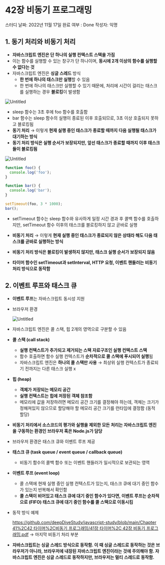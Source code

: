 # 42장 비동기 프로그래밍

스터디 날짜: 2022년 11월 17일
완료 여부 : Done
작성자: 익명

## 1. 동기 처리와 비동기 처리

- **자바스크립트 엔진은 단 하나의 실행 컨텍스트 스택을 가짐**
- 이는 함수를 실행할 수 있는 창구가 단 하나이며, **동시에 2개 이상의 함수를 실행할 수 없다는 것**
- 자바스크립트 엔진은 **싱글 스레드** 방식
    - **한 번에 하나의 태스크만 실행**할 수 있음
    - 한 번에 하나의 태스크만 실행할 수 있기 때문에, 처리에 시간이 걸리는 태스크를 실행하는 경우 **블로킹**이 발생함
    

![Untitled](42%E1%84%8C%E1%85%A1%E1%86%BC%20%E1%84%87%E1%85%B5%E1%84%83%E1%85%A9%E1%86%BC%E1%84%80%E1%85%B5%20%E1%84%91%E1%85%B3%E1%84%85%E1%85%A9%E1%84%80%E1%85%B3%E1%84%85%E1%85%A2%E1%84%86%E1%85%B5%E1%86%BC%20c1556277d2694339810ce581a4fe407d/Untitled.png)

- sleep 함수는 3초 후에 foo 함수를 호출함
- bar 함수는 sleep 함수의 실행이 종료된 이후 호출되므로, 3초 이상 호출되지 못하고 블로킹됨
- **동기 처리** → 이렇게 **현재 실행 중인 태스크가 종료할 때까지 다음 실행될 태스크가 대기하는 방식**
- **동기 처리 방식은 실행 순서가 보장되지만, 앞선 태스크가 종료할 때까지 이후 태스크들이 블로킹됨**

![Untitled](42%E1%84%8C%E1%85%A1%E1%86%BC%20%E1%84%87%E1%85%B5%E1%84%83%E1%85%A9%E1%86%BC%E1%84%80%E1%85%B5%20%E1%84%91%E1%85%B3%E1%84%85%E1%85%A9%E1%84%80%E1%85%B3%E1%84%85%E1%85%A2%E1%84%86%E1%85%B5%E1%86%BC%20c1556277d2694339810ce581a4fe407d/Untitled%201.png)

```jsx
function foo() {
  console.log('foo');
}

function bar() {
  console.log('bar');
}

setTimeout(foo, 3 * 1000);
bar();
```

- setTimeout 함수는 sleep 함수와 유사하게 일정 시간 경과 후 콜백 함수를 호출하지만, setTimeout 함수 이후의 태스크를 블로킹하지 않고 곧바로 실행
- **비동기 처리** → 이렇게 **현재 실행 중인 태스크가 종료되지 않은 상태라 해도 다음 태스크를 곧바로 실행하는 방식**
- **비동기 처리 방식은 블로킹이 발생하지 않지만, 태스크 실행 순서가 보장되지 않음**

- **타이머 함수인 setTimeout과 setInterval, HTTP 요청, 이벤트 핸들러는 비동기 처리 방식으로 동작함**

## 2. 이벤트 루프와 태스크 큐

- **이벤트 루프**는 자바스크립트 동시성 지원
- 브라우저 환경
    
    ![Untitled](42%E1%84%8C%E1%85%A1%E1%86%BC%20%E1%84%87%E1%85%B5%E1%84%83%E1%85%A9%E1%86%BC%E1%84%80%E1%85%B5%20%E1%84%91%E1%85%B3%E1%84%85%E1%85%A9%E1%84%80%E1%85%B3%E1%84%85%E1%85%A2%E1%84%86%E1%85%B5%E1%86%BC%20c1556277d2694339810ce581a4fe407d/Untitled%202.png)
    
- 자바스크립트 엔진은 콜 스택, 힙 2개의 영역으로 구분할 수 있음
- **콜 스택 (call stack)**
    - **실행 컨텍스트가 추가되고 제거되는 스택 자료구조인 실행 컨텍스트 스택**
    - 함수 호출하면 함수 실행 컨텍스트가 **순차적으로 콜 스택에 푸시되어 실행**됨
    - 자바스크립트 엔진은 **하나의 콜 스택만 사용** → 최상위 실행 컨텍스트가 종료되기 전까지는 다른 태스크 실행 x
- **힙 (heap)**
    - **객체가 저장되는 메모리 공간**
    - **실행 컨텍스트는 힙에 저장된 객체 참조함**
    - 메모리에 값을 저장하려면 메모리 공간 크기를 결정해야 하는데, 객체는 크기가 정해져있지 않으므로 할당해야 할 메모리 공간 크기를 런타임에 결정함 (동적 할당)
    
- **비동기 처리에서 소스코드의 평가와 실행을 제외한 모든 처리는 자바스크립트 엔진을 구동하는 환경인 브라우저 혹은 Node.js가 담당**
- 브라우저 환경은 태스크 큐와 이벤트 루프 제공
- **태스크 큐 (task queue / event queue / callback queue)**
    - 비동기 함수의 콜백 함수 또는 이벤트 핸들러가 일시적으로 보관되는 영역
- **이벤트 루프 (event loop)**
    - 콜 스택에 현재 실행 중인 실행 컨텍스트가 있는지, 태스크 큐에 대기 중인 함수가 있는지 반복해서 확인함
    - **콜 스택이 비어있고 태스크 큐에 대기 중인 함수가 있다면, 이벤트 루프는 순차적으로 (FIFO) 태스크 큐에 대기 중인 함수를 콜 스택으로 이동시킴**
    
- 동작 방식 예제
    
    [https://github.com/deepDiveStudy/javascript-study/blob/main/Chapter 41%2C42 타이머%2C비동기 프로그래밍/41장 타이머%2C 42장 비동기 프로그래밍.pdf](https://github.com/deepDiveStudy/javascript-study/blob/main/Chapter%2041%2C42%20%ED%83%80%EC%9D%B4%EB%A8%B8%2C%EB%B9%84%EB%8F%99%EA%B8%B0%20%ED%94%84%EB%A1%9C%EA%B7%B8%EB%9E%98%EB%B0%8D/41%EC%9E%A5%20%ED%83%80%EC%9D%B4%EB%A8%B8%2C%2042%EC%9E%A5%20%EB%B9%84%EB%8F%99%EA%B8%B0%20%ED%94%84%EB%A1%9C%EA%B7%B8%EB%9E%98%EB%B0%8D.pdf) → 마지막 비동기 처리 부분 
    

- **자바스크립트는 싱글 스레드 방식으로 동작함. 
이 때 싱글 스레드로 동작하는 것은 브라우저가 아니라, 브라우저에 내장된 자바스크립트 엔진이라는 것에 주의해야 함. 
자바스크립트 엔진은 싱글 스레드로 동작하지만, 브라우저는 멀티 스레드로 동작함.**